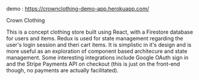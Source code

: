 demo : https://crownclothing-demo-app.herokuapp.com/

Crown Clothing 

This is a concept clothing store built using React, with a Firestore database for users and items. Redux is used for state management regarding the user's login session and theri cart items. It is simplistic in it's design and is more useful as an exploration of component based architecure and state management. Some interesting integrations include Google OAuth sign in and the Stripe Payments API on checkout (this is just on the front-end though, no payments are actually facilitated).  
